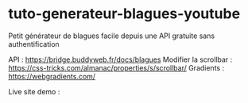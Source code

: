 # tuto-generateur-blagues-youtube
Petit générateur de blagues facile depuis une API gratuite sans authentification

API : https://bridge.buddyweb.fr/docs/blagues
Modifier la scrollbar : https://css-tricks.com/almanac/properties/s/scrollbar/
Gradients : https://webgradients.com/

Live site demo : 
